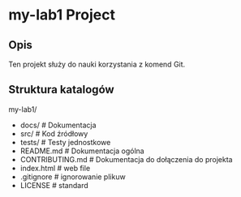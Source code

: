 # my-lab1 Project

## Opis
Ten projekt służy do nauki korzystania z komend Git.

## Struktura katalogów
my-lab1/

- docs/ # Dokumentacja
- src/ # Kod źródłowy
- tests/ # Testy jednostkowe
- README.md # Dokumentacja ogólna
- CONTRIBUTING.md # Dokumentacja do dołączenia do projekta
- index.html # web file
- .gitignore # ignorowanie plikuw
- LICENSE # standard